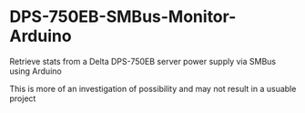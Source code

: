 # DPS-750EB-SMBus-Monitor-Arduino
Retrieve stats from a Delta DPS-750EB server power supply via SMBus using Arduino

This is more of an investigation of possibility and may not result in a usuable project
